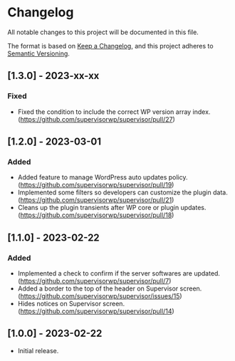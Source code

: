# Changelog

All notable changes to this project will be documented in this file.

The format is based on [Keep a Changelog](https://keepachangelog.com/en/1.0.0/), and this project adheres to [Semantic Versioning](https://semver.org/spec/v2.0.0.html).

## [1.3.0] - 2023-xx-xx
### Fixed
- Fixed the condition to include the correct WP version array index. (https://github.com/supervisorwp/supervisor/pull/27)

## [1.2.0] - 2023-03-01
### Added
- Added feature to manage WordPress auto updates policy. (https://github.com/supervisorwp/supervisor/pull/19)
- Implemented some filters so developers can customize the plugin data. (https://github.com/supervisorwp/supervisor/pull/21)
- Cleans up the plugin transients after WP core or plugin updates. (https://github.com/supervisorwp/supervisor/pull/18)

## [1.1.0] - 2023-02-22
### Added
- Implemented a check to confirm if the server softwares are updated. (https://github.com/supervisorwp/supervisor/pull/7)
- Added a border to the top of the header on Supervisor screen. (https://github.com/supervisorwp/supervisor/issues/15)
- Hides notices on Supervisor screen. (https://github.com/supervisorwp/supervisor/pull/14)

## [1.0.0] - 2023-02-22
- Initial release.
